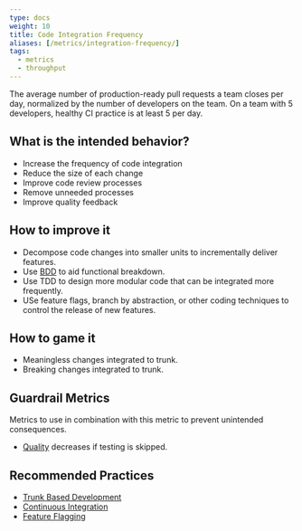 ```yaml
---
type: docs
weight: 10
title: Code Integration Frequency
aliases: [/metrics/integration-frequency/]
tags:
  - metrics
  - throughput
---
```


The average number of production-ready pull requests a team closes per day, normalized by the number of developers on
the team. On a team with 5 developers, healthy CI practice is
at least 5 per day.

## What is the intended behavior?

- Increase the frequency of code integration
- Reduce the size of each change
- Improve code review processes
- Remove unneeded processes
- Improve quality feedback

## How to improve it

- Decompose code changes into smaller units to incrementally deliver features.
- Use [BDD](..//docs/work-decomposition/behavior-driven-development) to aid functional breakdown.
- Use TDD to design more modular code that can be integrated more frequently.
- USe feature flags, branch by abstraction, or other coding techniques to control the release of new features.

## How to game it

- Meaningless changes integrated to trunk.
- Breaking changes integrated to trunk.

## Guardrail Metrics

Metrics to use in combination with this metric to prevent unintended consequences.

- [Quality](../defect-rate) decreases if testing is skipped.

## Recommended Practices

- [Trunk Based Development](https://trunkbaseddevelopment.com/)
- [Continuous Integration](https://martinfowler.com/articles/continuousIntegration.html)
- [Feature Flagging](https://martinfowler.com/articles/feature-toggles.html)
